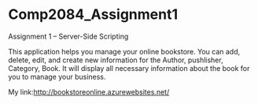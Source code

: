 # Comp2084_Assignment1
Assignment 1 – Server-Side Scripting

This application helps you manage your online bookstore.
You can add, delete, edit, and create new information for the Author, pushlisher, Category, Book.
It will display all necessary information about the book for you to manage your business.

My link:http://bookstoreonline.azurewebsites.net/

